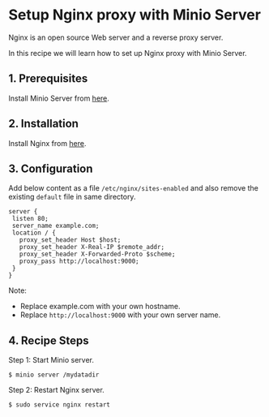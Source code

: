 # Setup Nginx proxy with Minio Server

Nginx is an open source Web server and a reverse proxy server.  

In this recipe we will learn how to set up Nginx proxy with Minio Server. 

## 1. Prerequisites
Install Minio Server from [here](http://docs.minio.io/docs/minio).

## 2. Installation
Install Nginx from [here](http://nginx.org/en/download.html).  

## 3. Configuration
Add  below content as a file ``/etc/nginx/sites-enabled``  and also remove the existing ``default`` file in same directory.
```
server {
 listen 80;
 server_name example.com;
 location / {
   proxy_set_header Host $host;
   proxy_set_header X-Real-IP $remote_addr;
   proxy_set_header X-Forwarded-Proto $scheme;
   proxy_pass http://localhost:9000;
 }
}
```
Note: 
* Replace example.com with your own hostname.
* Replace ``http://localhost:9000``  with your own server name.

## 4. Recipe Steps
Step 1:  Start Minio server. 

```
$ minio server /mydatadir
```

Step 2:  Restart Nginx server.
```
$ sudo service nginx restart
```

